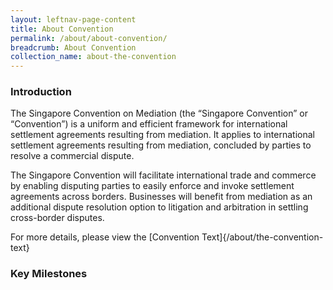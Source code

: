 ```yaml
---
layout: leftnav-page-content
title: About Convention
permalink: /about/about-convention/
breadcrumb: About Convention
collection_name: about-the-convention
---
```

<!--
<style>
  .image {width: 720px;}
  .image {max-width: 100%; max-height:100%; object-fit: contain;}
  .image {width: auto; height: auto;}
}         
</style>
-->
<!--
<div class="image1">
  <img src="/images/Abt-960W.jpg/" title="About Convention" alt="About Convention"></div>
-->

### **Introduction** 
The Singapore Convention on Mediation (the “Singapore Convention” or “Convention”) is a uniform and efficient framework for international settlement agreements resulting from mediation. It applies to international settlement agreements resulting from mediation, concluded by parties to resolve a commercial dispute.

The Singapore Convention will facilitate international trade and commerce by enabling disputing parties to easily enforce and invoke settlement agreements across borders. Businesses will benefit from mediation as an additional dispute resolution option to litigation and arbitration in settling cross-border disputes.

For more details, please view the [Convention Text]{/about/the-convention-text}

### **Key Milestones**


<!--
### **Signing of the Convention**
UNCITRAL has requested that Governments inform Ms Anna Joubin-Bret, Secretary of UNCITRAL at <uncitral@un.org>, of the delegation that will represent it at the signing ceremony and which delegation member will sign the Convention. When contacting the UNCITRAL Secretariat, Governments may wish to quote the note verbale from the UNCITRAL Secretariat dated 7 January 2019 (reference: LA/TL 133(3) - CU 2019/1/OLA/ITLD).
-->
